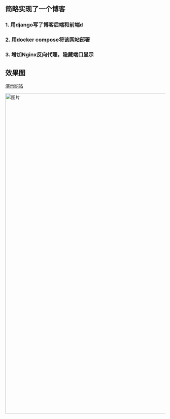 ## 简略实现了一个博客


### 1. 用django写了博客后端和前端d


### 2. 用docker compose将该网站部署

### 3. 增加Nginx反向代理，隐藏端口显示

## 效果图

[演示网站](http://117.72.175.93/)

<img width="1367" height="1009" alt="图片" src="https://github.com/user-attachments/assets/6c489488-695e-4c76-be83-f879ce997676" />

